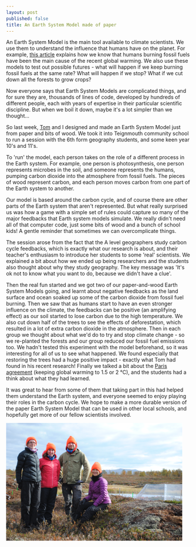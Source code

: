 ```yaml
---
layout: post
published: false
title: An Earth System Model made of paper
---
```


An Earth System Model is the main tool available to climate scientists. We use them to understand the influence that humans have on the planet. For example, [this article](https://www.carbonbrief.org/qa-how-do-climate-models-work#experiments) explains how we know that humans burning fossil fuels have been the main cause of the recent global warming. We also use these models to test out possible futures - what will happen if we keep burning fossil fuels at the same rate? What will happen if we stop? What if we cut down all the forests to grow crops?

Now everyone says that Earth System Models are complicated things, and for sure they are, thousands of lines of code, developed by hundreds of different people, each with years of expertise in their particular scientific discipline. But when we boil it down, maybe it's a lot simpler than we thought...

So last week, [Tom](http://geography.exeter.ac.uk/staff/index.php?web_id=Tom_W_Powell) and I designed and made an Earth System Model just from paper and bits of wood. We took it into Teignmouth community school to run a session with the 6th form geography students, and some keen year 10's and 11's. 

To 'run' the model, each person takes on the role of a different process in the Earth system. For example, one person is photosynthesis, one person represents microbes in the soil, and someone represents the humans, pumping carbon dioxide into the atmosphere from fossil fuels. The pieces of wood represent carbon, and each person moves carbon from one part of the Earth system to another.

Our model is based around the carbon cycle, and of course there are other parts of the Earth system that aren't represented. But what really surprised us was how a game with a simple set of rules could capture so many of the major feedbacks that Earth system models simulate. We really didn't need all of that computer code, just some bits of wood and a bunch of school kids! A gentle reminder that sometimes we can overcomplicate things.

The session arose from the fact that the A level geographers study carbon cycle feedbacks, which is exactly what our research is about, and their teacher's enthusiasm to introduce her students to some 'real' scientists. We explained a bit about how we ended up being researchers and the students also thought about why they study geography. The key message was 'It's ok not to know what you want to do, because we didn't have a clue'.

Then the real fun started and we got two of our paper-and-wood Earth System Models going, and learnt about negative feedbacks as the land surface and ocean soaked up some of the carbon dioxide from fossil fuel burning. Then we saw that as humans start to have an even stronger influence on the climate, the feedbacks can be positive (an amplifying effect) as our soil started to lose carbon due to the high temperature. We also cut down half of the trees to see the effects of deforestation, which resulted in a lot of extra carbon dioxide in the atmosphere. Then in each group we thought about what we'd do to try and stop climate change - so we re-planted the forests and our group reduced our fossil fuel emissions too. We hadn't tested this experiment with the model beforehand, so it was interesting for all of us to see what happened. We found especially that restoring the trees had a huge positive impact - exactly what Tom had found in his recent research! Finally we talked a bit about the [Paris agreement](https://unfccc.int/process-and-meetings/the-paris-agreement/the-paris-agreement) (keeping global warming to 1.5 or 2 &deg;C), and the students had a think about what they had learned.

It was great to hear from some of them that taking part in this had helped them understand the Earth system, and everyone seemed to enjoy playing their roles in the carbon cycle. We hope to make a more durable version of the paper Earth System Model that can be used in other local schools, and hopefully get more of our fellow scientists involved.

<img src="https://raw.githubusercontent.com/semiupsidedown/semiupsidedown.github.io/master/images/DSC_0831.JPG" width="480">
